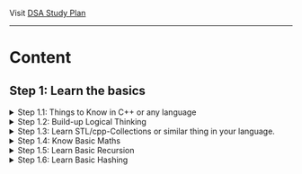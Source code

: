 Visit [DSA Study Plan](https://yukidaruma905.github.io/DSA_Study_Plan/)

---

# Content

## Step 1: Learn the basics
<details>
<summary>Step 1.1: Things to Know in C++ or any language</summary>

- [x] User Input/Output.
- [x] Data Types.
- [x] If Else statements.
- [x] Switch Statement.
- [ ] What are arrays, strings?
- [ ] For loops.
- [ ] While loops.
- [ ] Functions (Pass by Reference and Value).
- [ ] Time Complexity (Learn Basics, and then analyze in next Step.

</details>
<details>
<summary>Step 1.2: Build-up Logical Thinking</summary>

|Check                   |No.   |Pattern            |
|:----------------------:|:----:|:-----------------:|
|<ul><li>- [ ] </li></u1>|  1   |![](Images/P1.png) |
|<ul><li>- [ ] </li></u1>|  2   |![](Images/P2.png) |
|<ul><li>- [ ] </li></u1>|  3   |![](Images/P3.png) |
|<ul><li>- [ ] </li></u1>|  4   |![](Images/P4.png) |
|<ul><li>- [ ] </li></u1>|  5   |![](Images/P5.png) |
|<ul><li>- [ ] </li></u1>|  6   |![](Images/P6.png) |
|<ul><li>- [ ] </li></u1>|  7   |![](Images/P7.png) |
|<ul><li>- [ ] </li></u1>|  8   |![](Images/P8.png) |
|<ul><li>- [ ] </li></u1>|  9   |![](Images/P9.png) |
|<ul><li>- [ ] </li></u1>|  10  |![](Images/P10.png)|
|<ul><li>- [ ] </li></u1>|  11  |![](Images/P11.png)|
|<ul><li>- [ ] </li></u1>|  12  |![](Images/P12.png)|
|<ul><li>- [ ] </li></u1>|  13  |![](Images/P13.png)|
|<ul><li>- [ ] </li></u1>|  14  |![](Images/P14.png)|
|<ul><li>- [ ] </li></u1>|  15  |![](Images/P15.png)|
|<ul><li>- [ ] </li></u1>|  16  |![](Images/P16.png)|
|<ul><li>- [ ] </li></u1>|  17  |![](Images/P17.png)|
|<ul><li>- [ ] </li></u1>|  18  |![](Images/P18.png)|
|<ul><li>- [ ] </li></u1>|  19  |![](Images/P19.png)|
|<ul><li>- [ ] </li></u1>|  20  |![](Images/P20.png)|
|<ul><li>- [ ] </li></u1>|  21  |![](Images/P21.png)|
|<ul><li>- [ ] </li></u1>|  22  |![](Images/P22.png)|

</details>
<details>
<summary>Step 1.3: Learn STL/cpp-Collections or similar thing in your language.</summary>

- [ ] Unordered set.
- [ ] Vectors.
- [ ] Set.
- [ ] Unordered multiset.
- [ ] Multiset.
- [ ] Unordered map.
- [ ] Unordered multimap.
- [ ] Queue.
- [ ] Stack.
- [ ] Deque.
- [ ] Priority queue.
- [ ] Multimap.
- [ ] List.
- [ ] Next permutation.
- [ ] builtin_popcount().
- [ ] sort().
- [ ] min_element().
- [ ] max_element().

</details>
<details>
<summary>Step 1.4: Know Basic Maths</summary>

- [ ]  Count Digits
- [ ]  Reverse a Number
- [ ]  Check Palindrome
- [ ]  GCD or HCF
- [ ]  Armstrong Numbers
- [ ]  Print all Divisors
- [ ]  Check for Prime

</details>
<details>
<summary>Step 1.5: Learn Basic Recursion</summary>

- [ ]  Understand recursion by print something N times
- [ ]  Print name N times using recursion
- [ ]  Print 1 to N using recursion
- [ ]  Print N to 1 using recursion
- [ ]  Sum of first N numbers
- [ ]  Factorial of N numbers
- [ ]  Reverse an array
- [ ]  Check if a string is palindrome or not
- [ ]  Fibonacci Number

</details>
<details>
<summary>Step 1.6: Learn Basic Hashing</summary>

- [ ]  Counting frequencies of array elements
- [ ]  Find the highest/lowest frequency element

</details>
